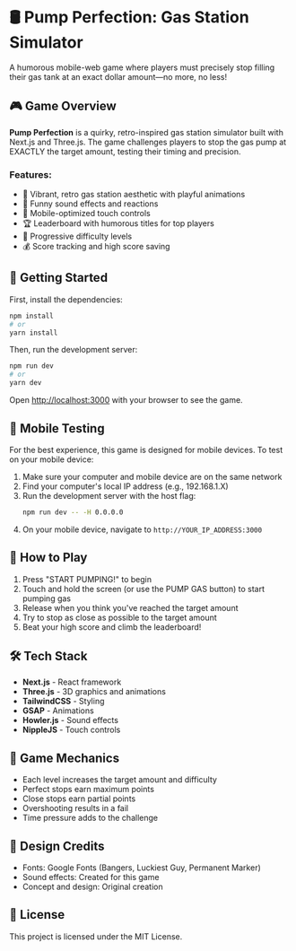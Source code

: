 # 🛢️ Pump Perfection: Gas Station Simulator

A humorous mobile-web game where players must precisely stop filling their gas tank at an exact dollar amount—no more, no less!

## 🎮 Game Overview

**Pump Perfection** is a quirky, retro-inspired gas station simulator built with Next.js and Three.js. The game challenges players to stop the gas pump at EXACTLY the target amount, testing their timing and precision.

### Features:

- 🎨 Vibrant, retro gas station aesthetic with playful animations
- 🎵 Funny sound effects and reactions
- 📱 Mobile-optimized touch controls
- 🏆 Leaderboard with humorous titles for top players
- 🎯 Progressive difficulty levels
- 💰 Score tracking and high score saving

## 🚀 Getting Started

First, install the dependencies:

```bash
npm install
# or
yarn install
```

Then, run the development server:

```bash
npm run dev
# or
yarn dev
```

Open [http://localhost:3000](http://localhost:3000) with your browser to see the game.

## 📱 Mobile Testing

For the best experience, this game is designed for mobile devices. To test on your mobile device:

1. Make sure your computer and mobile device are on the same network
2. Find your computer's local IP address (e.g., 192.168.1.X)
3. Run the development server with the host flag:
   ```bash
   npm run dev -- -H 0.0.0.0
   ```
4. On your mobile device, navigate to `http://YOUR_IP_ADDRESS:3000`

## 🎲 How to Play

1. Press "START PUMPING!" to begin
2. Touch and hold the screen (or use the PUMP GAS button) to start pumping gas
3. Release when you think you've reached the target amount
4. Try to stop as close as possible to the target amount
5. Beat your high score and climb the leaderboard!

## 🛠️ Tech Stack

- **Next.js** - React framework
- **Three.js** - 3D graphics and animations
- **TailwindCSS** - Styling
- **GSAP** - Animations
- **Howler.js** - Sound effects
- **NippleJS** - Touch controls

## 🧠 Game Mechanics

- Each level increases the target amount and difficulty
- Perfect stops earn maximum points
- Close stops earn partial points
- Overshooting results in a fail
- Time pressure adds to the challenge

## 🎨 Design Credits

- Fonts: Google Fonts (Bangers, Luckiest Guy, Permanent Marker)
- Sound effects: Created for this game
- Concept and design: Original creation

## 📝 License

This project is licensed under the MIT License.
